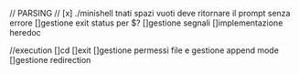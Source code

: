 // PARSING //
[x] ./minishell tnati spazi vuoti deve ritornare il prompt senza errore
[]gestione exit status per $?
[]gestione segnali
[]implementazione heredoc

//execution
[]cd
[]exit
[]gestione permessi file e gestione append mode
[]gestione redirection